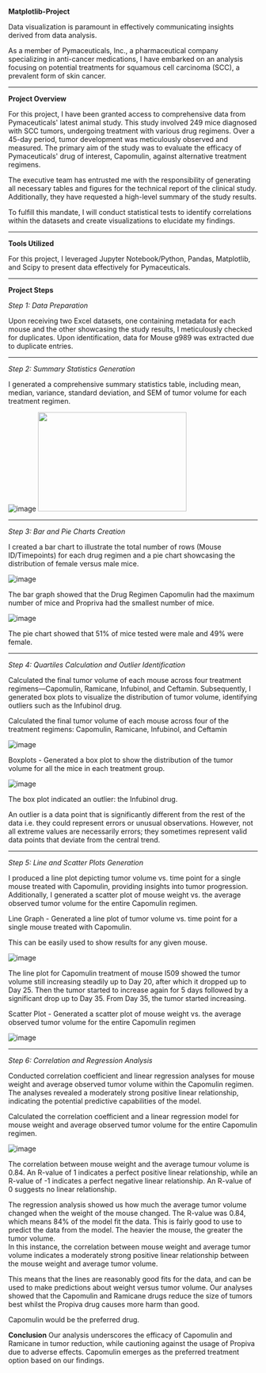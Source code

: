 **Matplotlib-Project**

Data visualization is paramount in effectively communicating insights derived from data analysis.

As a member of Pymaceuticals, Inc., a pharmaceutical company specializing in anti-cancer medications, I have embarked on an analysis focusing on potential treatments for squamous cell carcinoma (SCC), a prevalent form of skin cancer.

---

**Project Overview**

For this project, I have been granted access to comprehensive data from Pymaceuticals' latest animal study. This study involved 249 mice diagnosed with SCC tumors, undergoing treatment with various drug regimens. Over a 45-day period, tumor development was meticulously observed and measured. The primary aim of the study was to evaluate the efficacy of Pymaceuticals' drug of interest, Capomulin, against alternative treatment regimens.

The executive team has entrusted me with the responsibility of generating all necessary tables and figures for the technical report of the clinical study. Additionally, they have requested a high-level summary of the study results.

To fulfill this mandate, I will conduct statistical tests to identify correlations within the datasets and create visualizations to elucidate my findings.

---

**Tools Utilized**

For this project, I leveraged Jupyter Notebook/Python, Pandas, Matplotlib, and Scipy to present data effectively for Pymaceuticals.

---

**Project Steps**

*Step 1:	Data Preparation*

Upon receiving two Excel datasets, one containing metadata for each mouse and the other showcasing the study results, I meticulously checked for duplicates. Upon identification, data for Mouse g989 was extracted due to duplicate entries.

---

*Step 2:	Summary Statistics Generation*

I generated a comprehensive summary statistics table, including mean, median, variance, standard deviation, and SEM of tumor volume for each treatment regimen.

![image](https://github.com/Mago281/matplotlib-challenge/assets/131424690/a5ebf0c4-170e-425f-9f63-b058410f8769)
 <img src="https://github.com/Mago281/matplotlib-challenge/assets/131424690/a5ebf0c4-170e-425f-9f63-b058410f8769" width="300" height="200">

---

*Step 3:	Bar and Pie Charts Creation*

I created a bar chart to illustrate the total number of rows (Mouse ID/Timepoints) for each drug regimen and a pie chart showcasing the distribution of female versus male mice.

![image](https://github.com/Mago281/matplotlib-challenge/assets/131424690/243355c0-411b-4f0c-b37b-738e83237557)
 
The bar graph showed that the Drug Regimen Capomulin had the maximum number of mice and Propriva had the smallest number of mice.


![image](https://github.com/Mago281/matplotlib-challenge/assets/131424690/a682625e-216a-450c-935d-50d59b34f7b1)
 
The pie chart showed that 51% of mice tested were male and 49% were female.

---

*Step 4:	Quartiles Calculation and Outlier Identification*

Calculated the final tumor volume of each mouse across four treatment regimens—Capomulin, Ramicane, Infubinol, and Ceftamin. Subsequently, I generated box plots to visualize the distribution of tumor volume, identifying outliers such as the Infubinol drug.

Calculated the final tumor volume of each mouse across four of the treatment regimens:  Capomulin, Ramicane, Infubinol, and Ceftamin

![image](https://github.com/Mago281/matplotlib-challenge/assets/131424690/fe7c8b7d-2fd0-4555-8679-3955d8def97a)

Boxplots - Generated a box plot to show the distribution of the tumor volume for all the mice in each treatment group.

![image](https://github.com/Mago281/matplotlib-challenge/assets/131424690/27a856e2-80fa-4e87-aeff-ba5c437c224f)
 
The box plot indicated an outlier: the Infubinol drug.  

An outlier is a data point that is significantly different from the rest of the data i.e. they could represent errors or unusual observations.  However, not all extreme values are necessarily errors; they sometimes represent valid data points that deviate from the central trend.

---

*Step 5:	Line and Scatter Plots Generation*

I produced a line plot depicting tumor volume vs. time point for a single mouse treated with Capomulin, providing insights into tumor progression. Additionally, I generated a scatter plot of mouse weight vs. the average observed tumor volume for the entire Capomulin regimen.

Line Graph - Generated a line plot of tumor volume vs. time point for a single mouse treated with Capomulin.

This can be easily used to show results for any given mouse.

![image](https://github.com/Mago281/matplotlib-challenge/assets/131424690/5383823b-003f-44a6-b2a5-5dcd1a5aef5d)
 
The line plot for Capomulin treatment of mouse I509 showed the tumor volume still increasing steadily up to Day 20, after which it dropped up to Day 25.  Then the tumor started to increase again for 5 days followed by a significant drop up to Day 35.  From Day 35, the tumor started increasing.

Scatter Plot - Generated a scatter plot of mouse weight vs. the average observed tumor volume for the entire Capomulin regimen

![image](https://github.com/Mago281/matplotlib-challenge/assets/131424690/2d6c3b7f-a489-4149-97f9-e1c1086309d2)

---

*Step 6:	Correlation and Regression Analysis*

Conducted correlation coefficient and linear regression analyses for mouse weight and average observed tumor volume within the Capomulin regimen. The analyses revealed a moderately strong positive linear relationship, indicating the potential predictive capabilities of the model.

Calculated the correlation coefficient and a linear regression model for mouse weight and average observed tumor volume for the entire Capomulin regimen.

![image](https://github.com/Mago281/matplotlib-challenge/assets/131424690/516258fd-fa5d-4e0c-af4f-761b9b2c4154)
 
The correlation between mouse weight and the average tumour volume is 0.84.
An R-value of 1 indicates a perfect positive linear relationship, while an R-value of -1 indicates a perfect negative linear relationship.  An R-value of 0 suggests no linear relationship. 

The regression analysis showed us how much the average tumor volume changed when the weight of the mouse changed.  The R-value was 0.84, which means 84% of the model fit the data.  This is fairly good to use to predict the data from the model.  The heavier the mouse, the greater the tumor volume.  
In this instance, the correlation between mouse weight and average tumor volume indicates a moderately strong positive linear relationship between the mouse weight and average tumor volume.

This means that the lines are reasonably good fits for the data, and can be used to make predictions about weight versus tumor volume.
Our analyses showed that the Capomulin and Ramicane drugs reduce the size of tumors best whilst the Propiva drug causes more harm than good.

Capomulin would be the preferred drug.

**Conclusion**
Our analysis underscores the efficacy of Capomulin and Ramicane in tumor reduction, while cautioning against the usage of Propiva due to adverse effects. Capomulin emerges as the preferred treatment option based on our findings.

